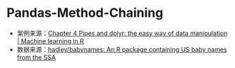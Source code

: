 # Pandas-Method-Chaining

- 案例来源：[Chapter 4 Pipes and dplyr: the easy way of data manipulation | Machine learning in R](https://faculty.washington.edu/otoomet/machinelearning-R/pipes-dplyr.html#combining-dplyr-function)
- 数据来源：[hadley/babynames: An R package containing US baby names from the SSA](https://github.com/hadley/babynames)
